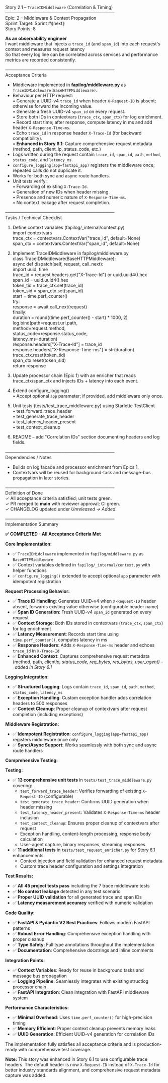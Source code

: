 Story 2.1 – `TraceIDMiddleware` (Correlation & Timing)  
───────────────────────────────────  
Epic: 2 – Middleware & Context Propagation  
Sprint Target: Sprint #⟪next⟫  
Story Points: 8

**As an observability engineer**  
I want middleware that injects a `trace_id` (and `span_id`) into each request's context and measures request latency  
So that every log line can be correlated across services and performance metrics are recorded consistently.

───────────────────────────────────  
Acceptance Criteria

- Middleware implemented in **fapilog/middleware.py** as `TraceIDMiddleware(BaseHTTPMiddleware)`.
- Behaviour per HTTP request:  
  • Generate a UUID-v4 `trace_id` when header `X-Request-ID` is absent; otherwise forward the incoming value.  
  • Generate a fresh UUID-v4 `span_id` on every request.  
  • Store both IDs in contextvars (`trace_ctx`, `span_ctx`) for log enrichment.  
  • Record start time; after response, compute latency in ms and add header `X-Response-Time-ms`.  
  • Echo `trace_id` in response header `X-Trace-Id` (for backward compatibility).  
  • **Enhanced in Story 6.1**: Capture comprehensive request metadata (method, path, client_ip, status_code, etc.)
- Logs written during the request contain `trace_id`, `span_id`, `path`, `method`, `status_code`, and `latency_ms`.
- `configure_logging(app=fastapi_app)` registers the middleware once; repeated calls do not duplicate it.
- Works for both sync and async route handlers.
- Unit tests verify:  
  • Forwarding of existing `X-Trace-Id`.  
  • Generation of new IDs when header missing.  
  • Presence and numeric nature of `X-Response-Time-ms`.  
  • No context leakage after request completion.

───────────────────────────────────  
Tasks / Technical Checklist

1. Define context variables (fapilog/\_internal/context.py)  
   import contextvars  
   trace_ctx = contextvars.ContextVar("trace_id", default=None)  
   span_ctx = contextvars.ContextVar("span_id", default=None)

2. Implement TraceIDMiddleware in fapilog/middleware.py  
   class TraceIDMiddleware(BaseHTTPMiddleware):  
   async def dispatch(self, request, call_next):  
   import uuid, time  
   trace_id = request.headers.get("X-Trace-Id") or uuid.uuid4().hex  
   span_id = uuid.uuid4().hex  
   token_tid = trace_ctx.set(trace_id)  
   token_sid = span_ctx.set(span_id)  
   start = time.perf_counter()  
   try:  
   response = await call_next(request)  
   finally:  
   duration = round((time.perf_counter() - start) \* 1000, 2)  
   log.bind(path=request.url.path,  
   method=request.method,  
   status_code=response.status_code,  
   latency_ms=duration)  
   response.headers["X-Trace-Id"] = trace_id  
   response.headers["X-Response-Time-ms"] = str(duration)  
   trace_ctx.reset(token_tid)  
   span_ctx.reset(token_sid)  
   return response

3. Update processor chain (Epic 1) with an enricher that reads trace_ctx/span_ctx and injects IDs + latency into each event.

4. Extend configure_logging()  
   • Accept optional `app` parameter; if provided, add middleware only once.

5. Unit tests (tests/test_trace_middleware.py) using Starlette TestClient  
   • test_forward_trace_header  
   • test_generate_trace_header  
   • test_latency_header_present  
   • test_context_cleanup

6. README – add "Correlation IDs" section documenting headers and log fields.

───────────────────────────────────  
Dependencies / Notes

- Builds on log facade and processor enrichment from Epics 1.
- Contextvars will be reused for background-task and message-bus propagation in later stories.

───────────────────────────────────  
Definition of Done  
✓ All acceptance criteria satisfied; unit tests green.  
✓ PR merged to **main** with reviewer approval; CI green.  
✓ CHANGELOG updated under _Unreleased → Added_.

───────────────────────────────────  
Implementation Summary

**✅ COMPLETED - All Acceptance Criteria Met**

**Core Implementation:**

- ✅ `TraceIDMiddleware` implemented in `fapilog/middleware.py` as `BaseHTTPMiddleware`
- ✅ Context variables defined in `fapilog/_internal/context.py` with helper functions
- ✅ `configure_logging()` extended to accept optional `app` parameter with idempotent registration

**Request Processing Behavior:**

- ✅ **Trace ID Handling**: Generates UUID-v4 when `X-Request-ID` header absent, forwards existing value otherwise (configurable header name)
- ✅ **Span ID Generation**: Fresh UUID-v4 `span_id` generated on every request
- ✅ **Context Storage**: Both IDs stored in contextvars (`trace_ctx`, `span_ctx`) for log enrichment
- ✅ **Latency Measurement**: Records start time using `time.perf_counter()`, computes latency in ms
- ✅ **Response Headers**: Adds `X-Response-Time-ms` header and echoes `trace_id` in `X-Trace-Id`
- ✅ **Enhanced Context**: Captures comprehensive request metadata (method, path, client*ip, status_code, req_bytes, res_bytes, user_agent) - \_added in Story 6.1*

**Logging Integration:**

- ✅ **Structured Logging**: Logs contain `trace_id`, `span_id`, `path`, `method`, `status_code`, `latency_ms`
- ✅ **Exception Handling**: Custom exception handler adds correlation headers to 500 responses
- ✅ **Context Cleanup**: Proper cleanup of contextvars after request completion (including exceptions)

**Middleware Registration:**

- ✅ **Idempotent Registration**: `configure_logging(app=fastapi_app)` registers middleware once only
- ✅ **Sync/Async Support**: Works seamlessly with both sync and async route handlers

**Comprehensive Testing:**

**Testing:**

- ✅ **13 comprehensive unit tests** in `tests/test_trace_middleware.py` covering:
  - `test_forward_trace_header`: Verifies forwarding of existing `X-Request-ID` (configurable)
  - `test_generate_trace_header`: Confirms UUID generation when header missing
  - `test_latency_header_present`: Validates `X-Response-Time-ms` header inclusion
  - `test_context_cleanup`: Ensures proper cleanup of contextvars after request
  - Exception handling, content-length processing, response body calculation
  - User-agent capture, binary responses, streaming responses
- ✅ **11 additional tests** in `tests/test_request_enricher.py` for Story 6.1 enhancements:
  - Context injection and field validation for enhanced request metadata
  - Custom trace header configuration and settings integration

**Test Results:**

- ✅ **All 45 project tests pass** including the 7 trace middleware tests
- ✅ **No context leakage** detected in any test scenario
- ✅ **Proper UUID validation** for all generated trace and span IDs
- ✅ **Latency measurement accuracy** verified with numeric validation

**Code Quality:**

- ✅ **FastAPI & Pydantic V2 Best Practices**: Follows modern FastAPI patterns
- ✅ **Robust Error Handling**: Comprehensive exception handling with proper cleanup
- ✅ **Type Safety**: Full type annotations throughout the implementation
- ✅ **Documentation**: Comprehensive docstrings and inline comments

**Integration Points:**

- ✅ **Context Variables**: Ready for reuse in background tasks and message bus propagation
- ✅ **Logging Pipeline**: Seamlessly integrates with existing structlog processor chain
- ✅ **FastAPI Integration**: Clean integration with FastAPI middleware system

**Performance Characteristics:**

- ✅ **Minimal Overhead**: Uses `time.perf_counter()` for high-precision timing
- ✅ **Memory Efficient**: Proper context cleanup prevents memory leaks
- ✅ **UUID Generation**: Efficient UUID-v4 generation for correlation IDs

The implementation fully satisfies all acceptance criteria and is production-ready with comprehensive test coverage.

**Note:** This story was enhanced in Story 6.1 to use configurable trace headers. The default header is now `X-Request-ID` instead of `X-Trace-Id` for better industry standards alignment, and comprehensive request metadata capture was added.
